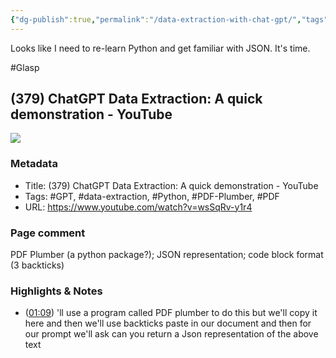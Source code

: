 ```yaml
---
{"dg-publish":true,"permalink":"/data-extraction-with-chat-gpt/","tags":["#Glasp","#GPT","#data-extraction","#Python","#PDF-Plumber","#PDF"],"noteIcon":"2"}
---
```


Looks like I need to re-learn Python and get familiar with JSON. It's time.

#Glasp 
## (379) ChatGPT Data Extraction: A quick demonstration - YouTube

![](https://www.youtube.com/watch?v=wsSqRv-y1r4)

### Metadata

- Title: (379) ChatGPT Data Extraction: A quick demonstration - YouTube
- Tags: #GPT, #data-extraction, #Python, #PDF-Plumber, #PDF
- URL: https://www.youtube.com/watch?v=wsSqRv-y1r4

### Page comment

PDF Plumber (a python package?); JSON representation; code block format (3 backticks)

### Highlights & Notes

- ([01:09](https://www.youtube.com/watch?v=wsSqRv-y1r4&t=69s)) 'll use a program called PDF plumber to do this but we'll copy it here and then we'll use backticks paste in our document and then for our prompt we'll ask can you return a Json representation of the above text


